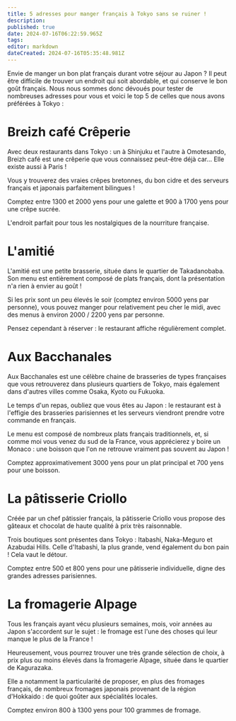 ```yaml
---
title: 5 adresses pour manger français à Tokyo sans se ruiner ! 
description: 
published: true
date: 2024-07-16T06:22:59.965Z
tags: 
editor: markdown
dateCreated: 2024-07-16T05:35:48.981Z
---
```


Envie de manger un bon plat français durant votre séjour au Japon ? Il peut être difficile de trouver un endroit qui soit abordable, et qui conserve le bon goût français. Nous nous sommes donc dévoués pour tester de nombreuses adresses pour vous et voici le top 5 de celles que nous avons préférées à Tokyo :  

# Breizh café Crêperie
Avec deux restaurants dans Tokyo : un à Shinjuku et l'autre à Omotesando, Breizh café est une crêperie que vous connaissez peut-être déjà car... Elle existe aussi à Paris ! 

Vous y trouverez des vraies crêpes bretonnes, du bon cidre et des serveurs français et japonais parfaitement bilingues !

Comptez entre 1300 et 2000 yens pour une galette et 900 à 1700 yens pour une crêpe sucrée. 

L'endroit parfait pour tous les nostalgiques de la nourriture française. 

# L'amitié 
L'amitié est une petite brasserie, située dans le quartier de Takadanobaba. Son menu est entièrement composé de plats français, dont la présentation n'a rien à envier au goût ! 

Si les prix sont un peu élevés le soir (comptez environ 5000 yens par personne), vous pouvez manger pour relativement peu cher le midi, avec des menus à environ 2000 / 2200 yens par personne. 

Pensez cependant à réserver : le restaurant affiche régulièrement complet. 

# Aux Bacchanales 

Aux Bacchanales est une célèbre chaine de brasseries de types françaises que vous retrouverez dans plusieurs quartiers de Tokyo, mais également dans d'autres villes comme Osaka, Kyoto ou Fukuoka. 

Le temps d'un repas, oubliez que vous êtes au Japon : le restaurant est à l'effigie des brasseries parisiennes et les serveurs viendront prendre votre commande en français. 

Le menu est composé de nombreux plats français traditionnels, et, si comme moi vous venez du sud de la France, vous apprécierez y boire un Monaco : une boisson que l'on ne retrouve vraiment pas souvent au Japon ! 

Comptez approximativement 3000 yens pour un plat principal et 700 yens pour une boisson. 

# La pâtisserie Criollo 

Créée par un chef pâtissier français, la pâtisserie Criollo vous propose des gâteaux et chocolat de haute qualité à prix très raisonnable. 

Trois boutiques sont présentes dans Tokyo : Itabashi, Naka-Meguro et Azabudai Hills. Celle d'Itabashi, la plus grande, vend également du bon pain ! Cela vaut le détour. 

Comptez entre 500 et 800 yens pour une pâtisserie individuelle, digne des grandes adresses parisiennes. 


# La fromagerie Alpage

Tous les français ayant vécu plusieurs semaines, mois, voir années au Japon s'accordent sur le sujet : le fromage est l'une des choses qui leur manque le plus de la France ! 

Heureusement, vous pourrez trouver une très grande sélection de choix, à prix plus ou moins élevés dans la fromagerie Alpage, située dans le quartier de Kagurazaka. 

Elle a notamment la particularité de proposer, en plus des fromages français, de nombreux fromages japonais provenant de la région d'Hokkaido : de quoi goûter aux spécialités locales. 

Comptez environ 800 à 1300 yens pour 100 grammes de fromage. 




